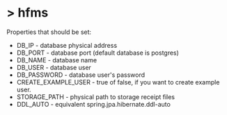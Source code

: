 # > hfms
Properties that should be set:
* DB_IP - database physical address
* DB_PORT - database port (default database is postgres)
* DB_NAME - database name
* DB_USER - database user
* DB_PASSWORD - database user's password
* CREATE_EXAMPLE_USER - true of false, if you want to create example user.
* STORAGE_PATH - physical path to storage receipt files
* DDL_AUTO - equivalent spring.jpa.hibernate.ddl-auto